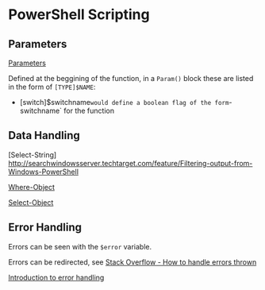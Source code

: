# PowerShell Scripting


## Parameters

[Parameters](http://ss64.com/ps/syntax-functions.html)

Defined at the beggining of the function, in a `Param()` block these are listed in the form of `[TYPE]$NAME`:   
- [switch]$switchname` would define a boolean flag of the form `-switchname` for the function

## Data Handling

[Select-String] http://searchwindowsserver.techtarget.com/feature/Filtering-output-from-Windows-PowerShell

[Where-Object](https://technet.microsoft.com/en-us/library/ee177028.aspx)

[Select-Object](http://ss64.com/ps/select-object.html)


## Error Handling

Errors can be seen with the `$error` variable.

Errors can be redirected, see [Stack Overflow - How to handle errors thrown](http://stackoverflow.com/questions/17420474/how-to-capture-error-messages-thrown-by-a-command)

[Introduction to error handling](https://blogs.msdn.microsoft.com/kebab/2013/06/09/an-introduction-to-error-handling-in-powershell/)